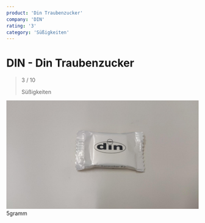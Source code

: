 ```yaml
---
product: 'Din Traubenzucker'
company: 'DIN'
rating: '3'
category: 'Süßigkeiten'
---
```


# DIN - Din Traubenzucker
>
> 3 / 10
>
> Süßigkeiten

![Din Traubenzucker](./assets/din-din-traubenzucker-104fcace-a46d-49a3-b888-693cdcec7c76.jpg)
5gramm
